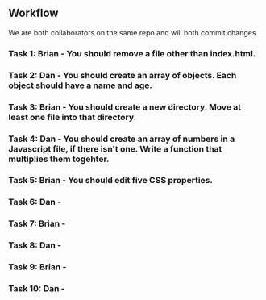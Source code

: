 ## Workflow

We are both collaborators on the same repo and will both commit changes.

### Task 1: Brian - You should remove a file other than index.html.

### Task 2: Dan - You should create an array of objects. Each object should have a name and age.

### Task 3: Brian - You should create a new directory. Move at least one file into that directory.

### Task 4: Dan - You should create an array of numbers in a Javascript file, if there isn't one. Write a function that multiplies them togehter.

### Task 5: Brian - You should edit five CSS properties.

### Task 6: Dan -

### Task 7: Brian -

### Task 8: Dan -

### Task 9: Brian -

### Task 10: Dan -
